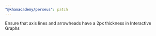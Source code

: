```yaml
---
"@khanacademy/perseus": patch
---
```


Ensure that axis lines and arrowheads have a 2px thickness in Interactive Graphs
